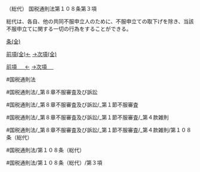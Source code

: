 （総代）
国税通則法第１０８条第３項

総代は、各自、他の共同不服申立人のために、不服申立ての取下げを除き、当該不服申立てに関する一切の行為をすることができる。

[条(全)](国税通則法＿＿＿＿＿第１０８条_.md)

[前項(全)←](国税通則法＿＿＿＿＿第１０８条第２項_.md)    [→次項(全)](国税通則法＿＿＿＿＿第１０８条第４項_.md)

[前項 　 ←](国税通則法＿＿＿＿＿第１０８条第２項.md)    [→次項 　 ](国税通則法＿＿＿＿＿第１０８条第４項.md)



#国税通則法

#国税通則法/_第８章不服審査及び訴訟

#国税通則法/_第８章不服審査及び訴訟/_第１節不服審査

#国税通則法/_第８章不服審査及び訴訟/_第１節不服審査/_第４款雑則

#国税通則法/_第８章不服審査及び訴訟/_第１節不服審査/_第４款雑則/第１０８条（総代）

#国税通則法/第１０８条（総代）

#国税通則法/第１０８条（総代）/第３項

